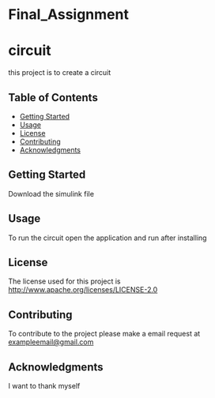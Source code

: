 # Final_Assignment
# circuit

this project is to create a circuit



## Table of Contents

- [Getting Started](#getting-started)
- [Usage](#usage)
- [License](#license)
- [Contributing](#contributing)
- [Acknowledgments](#acknowledgments)

## Getting Started

Download the simulink file

## Usage

To run the circuit open the application and run after installing

## License

The license used for this project is http://www.apache.org/licenses/LICENSE-2.0

## Contributing

To contribute to the project please make a email request at exampleemail@gmail.com

## Acknowledgments

I want to thank myself
